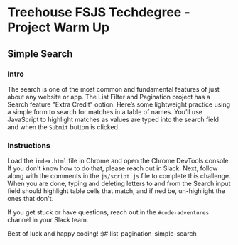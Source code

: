 
# Treehouse FSJS Techdegree - Project Warm Up

## Simple Search

### Intro

The search is one of the most common and fundamental features of just about any website or app.  The List Filter and Pagination project has a Search feature "Extra Credit" option.  Here’s some lightweight practice using a simple form to search for matches in a table of names.  You’ll use JavaScript to highlight matches as values are typed into the search field and when the `Submit` button is clicked.

### Instructions

 Load the `index.html` file in Chrome and open the Chrome DevTools console.  If you don't know how to do that, please reach out in Slack.  Next, follow along with the comments in the `js/script.js` file to complete this challenge.  When you are done, typing and deleting letters to and from the Search input field should highlight table cells that match, and if ned be, un-highlight the ones that don't.

If you get stuck or have questions, reach out in the `#code-adventures` channel in your Slack team.

Best of luck and happy coding! :)# list-pagination-simple-search
